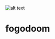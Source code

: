 ![alt text]([path/to/file](https://github.com/dscsouza/fogodoom/blob/e44430b0f8a3dff05a114de40471d5cc2e20c0a1/GIF-2022-06-09-11-37-05.gif))
# fogodoom
